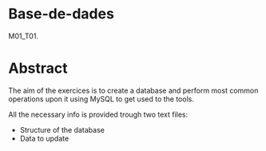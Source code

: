 # Base-de-dades
M01_T01. 

# Abstract
The aim of the exercices is to create a database and perform most common operations
upon it using MySQL to get used to the tools.

All the necessary info is provided trough two text files:
- Structure of the database
- Data to update

